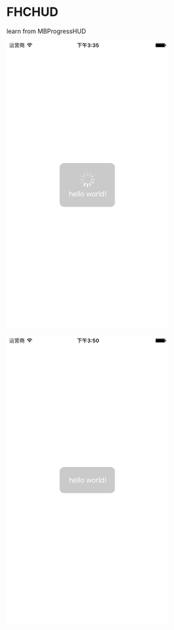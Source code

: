 # FHCHUD
learn from MBProgressHUD


![image](https://github.com/huicongfu/FHCHUD/blob/master/FHCHUD/Screen%20Shot/Simulator%20Screen%20Shot%202016%E5%B9%B49%E6%9C%8827%E6%97%A5%20%E4%B8%8B%E5%8D%883.35.00.png)


![image](https://github.com/huicongfu/FHCHUD/blob/master/FHCHUD/Screen%20Shot/Simulator%20Screen%20Shot%202016%E5%B9%B49%E6%9C%8827%E6%97%A5%20%E4%B8%8B%E5%8D%883.50.51.png)
